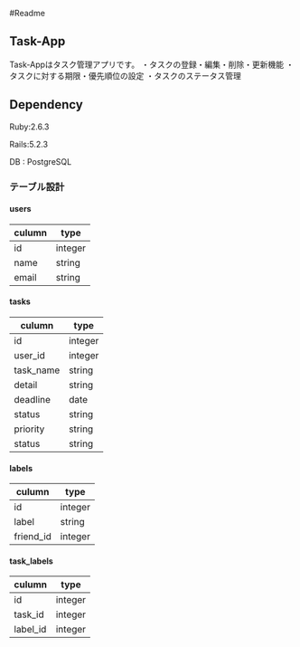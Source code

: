 #Readme

## Task-App

Task-Appはタスク管理アプリです。
・タスクの登録・編集・削除・更新機能
・タスクに対する期限・優先順位の設定
・タスクのステータス管理

## Dependency
Ruby:2.6.3

Rails:5.2.3

DB : PostgreSQL

### テーブル設計

#### users
|culumn  |type  |
|---|---|
|id  |integer  |
|name |string  |
|email |string  |

#### tasks
|culumn  |type  |
|---|---|
|id  |integer  |
|user_id  |integer  |
|task_name |string  |
|detail |string  |
|deadline  |date |
|status  |string  |
|priority  |string  |
|status  |string  |

#### labels
|culumn  |type  |
|---|---|
|id  |integer  |
|label |string  |
|friend_id |integer  |

#### task_labels
|culumn  |type  |
|---|---|
|id  |integer  |
|task_id |integer  |
|label_id |integer  |






